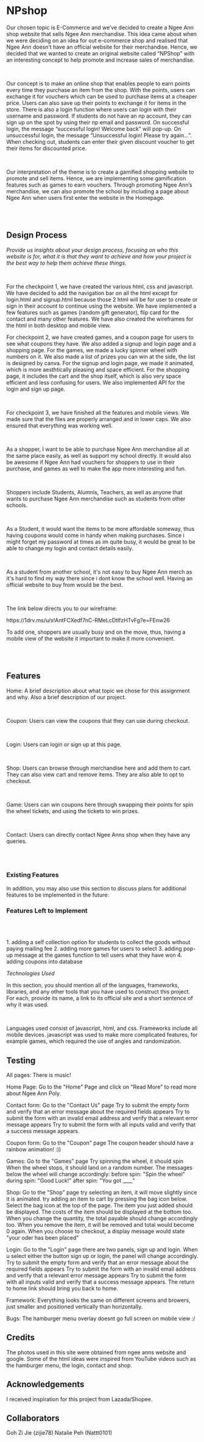 # NPshop

<p>
Our chosen topic is E-Commerce and we’ve decided to create a Ngee Ann shop website that sells Ngee Ann merchandise. This idea came about when we were deciding on an idea for out e-commerce shop and realised that Ngee Ann doesn’t have an official website for their merchandise. Hence, we decided that we wanted to create an original website called “NPShop” with an interesting concept to help promote and increase sales of merchandise. </p>
<br>
<p>
Our concept is to make an online shop that enables people to earn points every time they purchase an item from the shop. With the points, users can exchange it for vouchers which can be used to purchase items at a cheaper price. Users can also save up their points to exchange it for items in the store.  There is also a login function where users can login with their username and password. If students do not have an np account, they can sign up on the spot by using their np email and password. On successful login, the message “successful login! Welcome back” will pop-up. On unsuccessful login, the message “Unsuccessful login! Please try again…”.  When checking out, students can enter their given discount voucher to get their items for discounted price.</p>

<br>
<p>
Our interpretation of the theme is to create a gamified shopping website to promote and sell items. Hence, we are implementing some gamification features such as games to earn vouchers. Through promoting Ngee Ann’s merchandise, we can also promote the school by including a page about Ngee Ann when users first enter the website in the Homepage.</p>
<br>
<br>


<h2>Design Process</h2>
<p><em>Provide us insights about your design process, focusing on who this website is for, what it is that they want to achieve and how your project is the best way to help them achieve these things.</em></p>
<br>
<p>
For the checkpoint 1, we have created the various html, css and javascript. We have decided to add the navigation bar on all the html except for login.html and signup.html because those 2 html will be for user to create or sign in their account to continue using the website. We have implemented a few features such as games (random gift generator), flip card for the contact and many other features. We have also created the wireframes for the html in both desktop and mobile view.</P
<br>
<p>
For checkpoint 2, we have created  games, and a coupon page for users to see what coupons they have. We also added a signup and login page and a shopping page. For the games, we made a lucky spinner wheel with numbers on it. We also made a list of prizes you can win at the side, the list is designed by canva. For the signup and login page, we made it animated, which is more aesthtically pleasing and space efficient. For the shopping page, it includes the cart and the shop itself, which is also very space efficient and less confusing for users. We also implemented API for the login and sign up page.</P>
<br>
<p>
For checkpoint 3, we have finished all the features and mobile views. We made sure that the files are properly arranged and in lower caps. We also ensured that everything was working well. </p>

<br>
<p>
As a shopper, I want to be able to purchase Ngee Ann merchandise all at the same place easily, as well as support my school directly. It would also be awesome if Ngee Ann had vouchers for shoppers to use in their purchase, and games as well to make the app more interesting and fun. </p>
<br>
<p>
Shoppers include Students, Alumnis, Teachers, as well as anyone that wants to purchase Ngee Ann merchandise such as students from other schools. </p>
<br>
<p>
As a Student, it would want the items to be more affordable someway, thus having coupons would come in handy when making purchases. Since i might forget my password at times as im quite busy, it would be great to be able to change my login and contact details easily.</p>

<br>
<p>
As a student from another school, it's not easy to buy Ngee Ann merch as it's hard to find my way there since i dont know the school well. Having an official website to buy from would be the best.</p>
<br>
<p>The link below directs you to our wireframe:</p>
https://1drv.ms/u/s!AntFCXedf7nC-RMeLcDtlfzHTvFg?e=FEnw26
<br>
<p>To add one, shoppers are usually busy and on the move, thus, having a mobile view of the website it important to make it more convenient.</p>

<br>
<br>

<h2>Features</h2>
<p>Home: A brief description about what topic we chose for this assignment and why. Also a brief description of our project.</p>
<br>
<p>Coupon: Users can view the coupons that they can use during checkout. </p>
<br>
<p>Login: Users can login or sign up at this page.</p>
<br>
<p>Shop: Users can browse through merchandise here and add them to cart. They can also view cart and remove items. They are also able to opt to checkout.</p>
<br>
<p>Game: Users can win coupons here through swapping their points for spin the wheel tickets, and using the tickets to win prizes.</p>
<br>
<p>Contact: Users can directly contact Ngee Anns shop when they have any queries.</p>
<br>
<br>

<h3>Existing Features</h3>
In addition, you may also use this section to discuss plans for additional features to be implemented in the future:

<h3>Features Left to Implement</h3>
<br>
<br>
<p>1. adding a self collection option for students to collect the goods without paying mailing fee
  2. adding more games for users to select
  3. adding pop-up message at the games function to tell users what they have won
  4. adding coupons into database
  <p>
    
 <p><em>Technologies Used</em></p>
<p>In this section, you should mention all of the languages, frameworks, libraries, and any other tools that you have used to construct this project. For each, provide its name, a link to its official site and a short sentence of why it was used.</p>
  <br>
<p> Languages used consist of javascript, html, and css. Frameworks include all mobile devices. javascript was used to make more complicated features, for example games, which required the use of angles and randomization.</p>


<h2>Testing</h2>

All pages:
There is music!

Home Page:
Go to the "Home" Page and click on "Read More" to read more about Ngee Ann Poly.

Contact form:
Go to the "Contact Us" page
Try to submit the empty form and verify that an error message about the required fields appears
Try to submit the form with an invalid email address and verify that a relevant error message appears
Try to submit the form with all inputs valid and verify that a success message appears.

Coupon form:
Go to the "Coupon" page
The coupon header should have a rainbow animation! :))

Games:
Go to the "Games" page
Try spinning the wheel, it should spin
When the wheel stops, it should land on a random number.
The messages below the wheel will change accordingly:
before spin: "Spin the wheel"
during spin: "Good Luck!"
after spin: "You got ____"

Shop:
Go to the "Shop" page
try selecting an item, it will move slightly since it is animated.
try adding an item to cart by pressing the bag icon below.
Select the bag icon at the top of the page.
The item you just added should be displayed.
The costs of the item should be displayed at the bottom too.
When you change the quantity, the total payable should change accordingly too.
When you remove the item, it will be removed and total would become 0 again.
When you choose to checkout, a display message would state "your oder has been placed"

Login:
Go to the "Login" page
there are two panels, sign up and login.
When u select either the button sign up or login, the panel will change accordingly.
Try to submit the empty form and verify that an error message about the required fields appears
Try to submit the form with an invalid email address and verify that a relevant error message appears
Try to submit the form with all inputs valid and verify that a success message appears.
The return to home link should bring you back to home.

Framework:
Everything looks the same on different screens and browers, just smaller and positioned vertically than horizontally.

Bugs:
The hamburger menu overlay doesnt go full screen on mobile view :/

<h2>Credits</h2>
The photos used in this site were obtained from ngee anns website and google. Some of the html ideas were inspired from YouTube videos such as the hamburger menu, the login, contact and shop. 

<h2>Acknowledgements</h2>
I received inspiration for this project from Lazada/Shopee.

<h2>Collaborators</h2>
Goh Zi Jie (zijie78)
Natalie Peh (Nattt0101)
